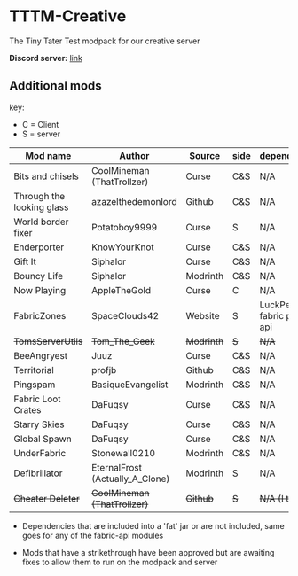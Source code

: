 # TTTM-Creative
The Tiny Tater Test modpack for our creative server
  
**Discord server:** [link](https://discord.gg/YeXshh3sKE)

## Additional mods
key:
- C = Client
- S = server

| Mod name | Author | Source | side | dependencies | url |
| --- | --- | --- | --- | --- | --- |
| Bits and chisels | CoolMineman (ThatTrollzer) | Curse | C&S | N/A | [link](https://www.curseforge.com/minecraft/mc-mods/bits-and-chisels) |
| Through the looking glass | azazelthedemonlord | Github | C&S | N/A | [link](https://github.com/Dragonoidzero/Through-the-Looking-Glass) |
| World border fixer | Potatoboy9999 | Curse | S | N/A | [link](https://www.curseforge.com/minecraft/mc-mods/world-border-fix) |
| Enderporter | KnowYourKnot | Curse | C&S | N/A | [link](https://www.curseforge.com/minecraft/mc-mods/knowyourknot-enderporter) |
| Gift It | Siphalor | Curse | C&S | N/A | [link](https://www.curseforge.com/minecraft/mc-mods/gift-it) |
| Bouncy Life | Siphalor | Modrinth | C&S | N/A | [link](https://modrinth.com/mod/bouncy-life) |
| Now Playing | AppleTheGold | Curse | C | N/A | [link](https://www.curseforge.com/minecraft/mc-mods/now-playing) |
| FabricZones | SpaceClouds42 | Website | S | LuckPerms, fabric perms api | [link](https://spaceclouds42.github.io/FabricZones/releases.html) |
| ~~TomsServerUtils~~ | ~~Tom_The_Geek~~ | ~~Modrinth~~ | ~~S~~ | ~~N/A~~ | ~~[link](https://modrinth.com/mod/toms-server-utils)~~ |
| BeeAngryest | Juuz | Curse | C&S | N/A | [link](https://www.curseforge.com/minecraft/mc-mods/bee-angry-est) |
| Territorial | profjb | Github | C&S | N/A | [link](https://github.com/profjb58/Territorial-Base) |
| Pingspam | BasiqueEvangelist | Modrinth | C&S | N/A | [link](https://modrinth.com/mod/pingspam) |
| Fabric Loot Crates | DaFuqsy | Curse | C&S | N/A | [link](https://www.curseforge.com/minecraft/mc-mods/fabric-loot-crates) |
| Starry Skies | DaFuqsy | Curse | C&S | N/A | [link](https://www.curseforge.com/minecraft/mc-mods/starry-skies) |
| Global Spawn | DaFuqsy | Curse | C&S | N/A | [link](https://www.curseforge.com/minecraft/mc-mods/globalspawn) |
| UnderFabric | Stonewall0210 | Modrinth | C&S | N/A | [link](https://modrinth.com/mod/underfabric) |
| Defibrillator | EternalFrost (Actually_A_Clone) | Modrinth | S | N/A | [link](https://modrinth.com/mod/defibrillator) |
| ~~Cheater Deleter~~ | ~~CoolMineman (ThatTrollzer)~~ | ~~Github~~ | ~~S~~ | ~~N/A (I think)~~ |~~[link](https://github.com/CoolMineman/CheaterDeleter/actions)~~ |

* Dependencies that are included into a 'fat' jar or are not included, same goes for any of the fabric-api modules
  
* Mods that have a strikethrough have been approved but are awaiting fixes to allow them to run on the modpack and server

